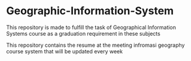 # Geographic-Information-System

This repository is made to fulfill the task of Geographical Information Systems course as a graduation requirement in these subjects

This repository contains the resume at the meeting infromasi geography course system that will be updated every week

